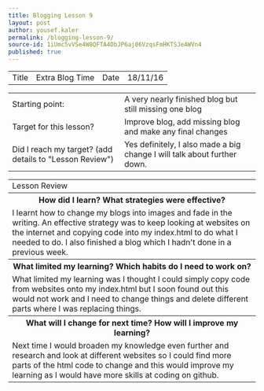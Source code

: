 ```yaml
---
title: Blogging Lesson 9
layout: post
author: yousef.kaler
permalink: /blogging-lesson-9/
source-id: 1iUmc5vVSe4W8QFTA4DbJP6aj06VzqsFmHKTSJeAWVn4
published: true
---
```

<table>
  <tr>
    <td>Title</td>
    <td>Extra Blog Time</td>
    <td>Date</td>
    <td>18/11/16</td>
  </tr>
</table>


<table>
  <tr>
    <td>Starting point:</td>
    <td>A very nearly finished blog but still missing one blog</td>
  </tr>
  <tr>
    <td>Target for this lesson?</td>
    <td>Improve blog, add missing blog and make any final changes</td>
  </tr>
  <tr>
    <td>Did I reach my target? 
(add details to "Lesson Review")</td>
    <td> Yes definitely, I also made a big change I will talk about further down.</td>
  </tr>
</table>


<table>
  <tr>
    <td>Lesson Review</td>
  </tr>
  <tr>
    <th>How did I learn? What strategies were effective? </th>
  </tr>
  <tr>
    <td>I learnt how to change my blogs into images and fade in the writing. An effective strategy was to keep looking at websites on the internet and copying code into my index.html to do what I needed to do. I also finished a blog which I hadn't done in a previous week.</td>
  </tr>
  <tr>
    <th>What limited my learning? Which habits do I need to work on? </th>
  </tr>
  <tr>
    <td>What limited my learning was I thought I could simply copy code from websites onto my index.html but I soon found out this would not work and I need to change things and delete different parts where I was replacing things.</td>
  </tr>
  <tr>
    <th>What will I change for next time? How will I improve my learning?</th>
  </tr>
  <tr>
    <td>Next time I would broaden my knowledge even further and research and look at different websites  so I could find more parts of the html code to change and this would improve my learning as I would have more skills at coding on github.</td>
  </tr>
</table>


